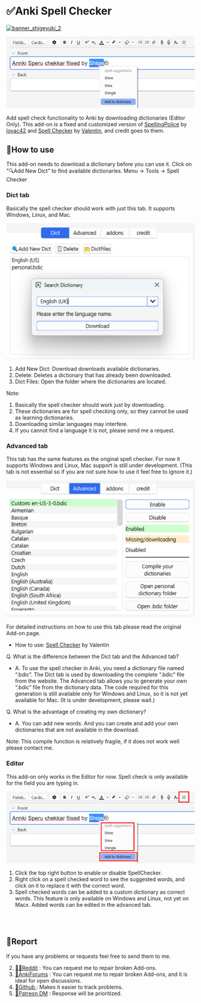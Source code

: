 # ✅️Anki Spell Checker

<!-- Customized -->
[![banner_shigeyuki_2](https://github.com/shigeyukey/Pokemanki-Gold/assets/124401518/8408c164-e95c-4e40-98c1-393b03e04bcb)](https://www.reddit.com/user/Shige-yuki)

<!-- ### [AnkiWeb Page](https://ankiweb.net/shared/info/🟢) | Code : `🟢` -->

![spell check image](images/AnkiSpellChecker/04.png)

 Add spell check functionality to Anki by downloading dictionaries (Editor Only). This add-on is a fixed and customized version of <a href="https://github.com/lovac42/SpellingPolice" target="_blank">SpellingPolice</a> by <a href="https://github.com/lovac42" target="_blank">lovac42</a> and <a href="https://github.com/ValentinSchmitz/spell-checker" target="_blank">Spell Checker</a> by <a href="https://github.com/ValentinSchmitz" target="_blank">Valentin</a>, and credit goes to them.


## 📖How to use

This add-on needs to download a dictionary before you can use it. Click on "🔍️Add New Dict" to find available dictionaries. Menu -> Tools -> Spell Checker

### Dict tab

Basically the spell checker should work with just this tab. It supports Windows, Linux, and Mac.

![Dict tab image](images/AnkiSpellChecker/01.png)

1. Add New Dict: Download downloads available dictionaries.
2. Delete: Deletes a dictionary that has already been downloaded.
3. Dict Files: Open the folder where the dictionaries are located.

Note:
1. Basically the spell checker should work just by downloading.
1. These dictionaries are for spell checking only, so they cannot be used as learning dictionaries.
1. Downloading similar languages may interfere.
1. If you cannot find a language it is not, please send me a request.

### Advanced tab

This tab has the same features as the original spell checker. For now it supports Windows and Linux, Mac support is still under development. (This tab is not essential so if you are not sure how to use it feel free to ignore it.)

![Advanced tab image](images/AnkiSpellChecker/02.png)

For detailed instructions on how to use this tab please read the original Add-on page.
 * How to use: <a href="https://github.com/ValentinSchmitz/spell-checker?tab=readme-ov-file#spell-checker-for-anki" target="_blank">Spell Checker</a> by Valentin</a>


Q. What is the difference between the Dict tab and the Advanced tab?<br>
* A. To use the spell checker in Anki, you need a dictionary file named “.bdic”. The Dict tab is used by downloading the complete “.bdic” file from the website. The Advanced tab allows you to generate your own “.bdic” file from the dictionary data. The code required for this generation is still available only for Windows and Linux, so it is not yet available for Mac. (It is under development, please wait.)<br>

Q. What is the advantage of creating my own dictionary?<br>
* A. You can add new words. And you can create and add your own dictionaries that are not available in the download.<br>

Note: This compile function is relatively fragile, if it does not work well please contact me.

### Editor

This add-on only works in the Editor for now. Spell check is only available for the field you are typing in.

![Editor image](images/AnkiSpellChecker/05.png)

1. Click the top right button to enable or disable SpellChecker.
1. Right click on a spell checked word to see the suggested words, and click on it to replace it with the correct word.
1. Spell checked words can be added to a custom dictionary as correct words. This feature is only available on Windows and Linux, not yet on Macx. Added words can be edited in the advanced tab.

<br><br>

## 🚨Report

If you have any problems or requests feel free to send them to me.

  <!-- 1. <a href="https://ankiweb.net/shared/review/🟢" target="_blank">👍️Rate Comment</a> : You can contact me anonymously, and AnkiWeb will send you an email when I reply, a high rating increases priority of development. -->
  2. <a href="https://www.reddit.com/r/Anki/comments/1b0eybn/simple_fix_of_broken_addons_for_the_latest_anki/" target="_blank">👩‍🚀Reddit</a> : You can request me to repair broken Add-ons.
  2. <a href="https://forums.ankiweb.net/t/simple-fix-of-broken-add-ons-for-the-latest-anki-by-shige/41650" target="_blank">🌟AnkiForums</a> : You can request me to repair broken Add-ons, and it is ideal for open discussions.
  3. <a href="https://github.com/shigeyukey/my_addons/issues" target="_blank">🐙Github </a> : Makes it easier to track problems.
  4. <a href="https://www.patreon.com/Shigeyuki" target="_blank">💖Patreon DM</a> : Response will be prioritized.
